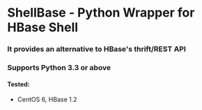 # ShellBase - Python Wrapper for HBase Shell

### It provides an alternative to HBase's thrift/REST API
### Supports Python 3.3 or above

#### Tested:
- CentOS 6, HBase 1.2
